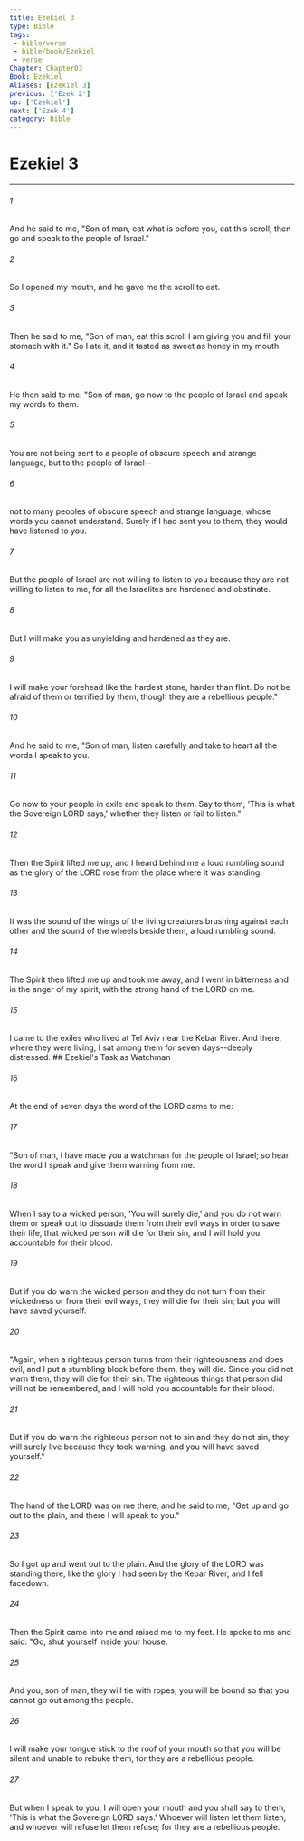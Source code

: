 ```yaml
---
title: Ezekiel 3
type: Bible
tags:
 - bible/verse
 - bible/book/Ezekiel
 - verse
Chapter: Chapter03
Book: Ezekiel
Aliases: [Ezekiel 3]
previous: ['Ezek 2']
up: ['Ezekiel']
next: ['Ezek 4']
category: Bible
---
```

# Ezekiel 3

***


###### 1 
And he said to me, "Son of man, eat what is before you, eat this scroll; then go and speak to the people of Israel." 

###### 2 
So I opened my mouth, and he gave me the scroll to eat. 

###### 3 
Then he said to me, "Son of man, eat this scroll I am giving you and fill your stomach with it." So I ate it, and it tasted as sweet as honey in my mouth. 

###### 4 
He then said to me: "Son of man, go now to the people of Israel and speak my words to them. 

###### 5 
You are not being sent to a people of obscure speech and strange language, but to the people of Israel-- 

###### 6 
not to many peoples of obscure speech and strange language, whose words you cannot understand. Surely if I had sent you to them, they would have listened to you. 

###### 7 
But the people of Israel are not willing to listen to you because they are not willing to listen to me, for all the Israelites are hardened and obstinate. 

###### 8 
But I will make you as unyielding and hardened as they are. 

###### 9 
I will make your forehead like the hardest stone, harder than flint. Do not be afraid of them or terrified by them, though they are a rebellious people." 

###### 10 
And he said to me, "Son of man, listen carefully and take to heart all the words I speak to you. 

###### 11 
Go now to your people in exile and speak to them. Say to them, 'This is what the Sovereign LORD says,' whether they listen or fail to listen." 

###### 12 
Then the Spirit lifted me up, and I heard behind me a loud rumbling sound as the glory of the LORD rose from the place where it was standing. 

###### 13 
It was the sound of the wings of the living creatures brushing against each other and the sound of the wheels beside them, a loud rumbling sound. 

###### 14 
The Spirit then lifted me up and took me away, and I went in bitterness and in the anger of my spirit, with the strong hand of the LORD on me. 

###### 15 
I came to the exiles who lived at Tel Aviv near the Kebar River. And there, where they were living, I sat among them for seven days--deeply distressed. ## Ezekiel's Task as Watchman 

###### 16 
At the end of seven days the word of the LORD came to me: 

###### 17 
"Son of man, I have made you a watchman for the people of Israel; so hear the word I speak and give them warning from me. 

###### 18 
When I say to a wicked person, 'You will surely die,' and you do not warn them or speak out to dissuade them from their evil ways in order to save their life, that wicked person will die for their sin, and I will hold you accountable for their blood. 

###### 19 
But if you do warn the wicked person and they do not turn from their wickedness or from their evil ways, they will die for their sin; but you will have saved yourself. 

###### 20 
"Again, when a righteous person turns from their righteousness and does evil, and I put a stumbling block before them, they will die. Since you did not warn them, they will die for their sin. The righteous things that person did will not be remembered, and I will hold you accountable for their blood. 

###### 21 
But if you do warn the righteous person not to sin and they do not sin, they will surely live because they took warning, and you will have saved yourself." 

###### 22 
The hand of the LORD was on me there, and he said to me, "Get up and go out to the plain, and there I will speak to you." 

###### 23 
So I got up and went out to the plain. And the glory of the LORD was standing there, like the glory I had seen by the Kebar River, and I fell facedown. 

###### 24 
Then the Spirit came into me and raised me to my feet. He spoke to me and said: "Go, shut yourself inside your house. 

###### 25 
And you, son of man, they will tie with ropes; you will be bound so that you cannot go out among the people. 

###### 26 
I will make your tongue stick to the roof of your mouth so that you will be silent and unable to rebuke them, for they are a rebellious people. 

###### 27 
But when I speak to you, I will open your mouth and you shall say to them, 'This is what the Sovereign LORD says.' Whoever will listen let them listen, and whoever will refuse let them refuse; for they are a rebellious people. 
